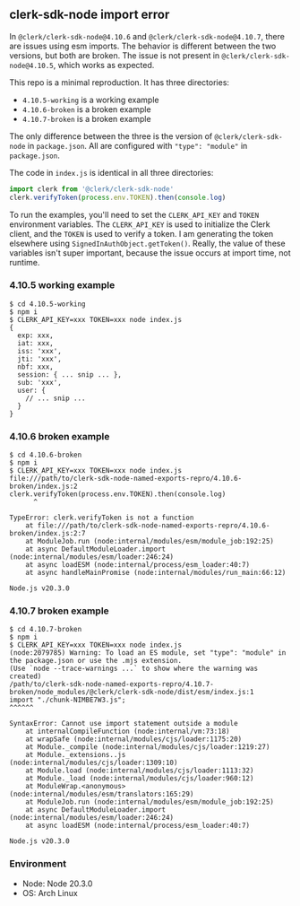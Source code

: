 ## clerk-sdk-node import error

In `@clerk/clerk-sdk-node@4.10.6` and `@clerk/clerk-sdk-node@4.10.7`, there are issues
using esm imports. The behavior is different between the two versions, but both are
broken. The issue is not present in `@clerk/clerk-sdk-node@4.10.5`, which works as
expected.

This repo is a minimal reproduction. It has three directories: 

- `4.10.5-working` is a working example
- `4.10.6-broken` is a broken example
- `4.10.7-broken` is a broken example

The only difference between the three is the version of `@clerk/clerk-sdk-node` in `package.json`. All are configured with `"type": "module"` in `package.json`.

The code in `index.js` is identical in all three directories:

```javascript
import clerk from '@clerk/clerk-sdk-node'
clerk.verifyToken(process.env.TOKEN).then(console.log)
```

To run the examples, you'll need to set the `CLERK_API_KEY` and `TOKEN` environment variables. The `CLERK_API_KEY` is used to initialize the Clerk client, and the `TOKEN` is used to verify a token. I am generating the token elsewhere using `SignedInAuthObject.getToken()`. Really, the value of these variables isn't super important, because the issue occurs at import time, not runtime.

### 4.10.5 working example

```
$ cd 4.10.5-working
$ npm i
$ CLERK_API_KEY=xxx TOKEN=xxx node index.js
{
  exp: xxx,
  iat: xxx,
  iss: 'xxx',
  jti: 'xxx',
  nbf: xxx,
  session: { ... snip ... },
  sub: 'xxx',
  user: {
    // ... snip ...
  }
}
```

### 4.10.6 broken example

```
$ cd 4.10.6-broken
$ npm i
$ CLERK_API_KEY=xxx TOKEN=xxx node index.js
file:///path/to/clerk-sdk-node-named-exports-repro/4.10.6-broken/index.js:2
clerk.verifyToken(process.env.TOKEN).then(console.log)
      ^

TypeError: clerk.verifyToken is not a function
    at file:///path/to/clerk-sdk-node-named-exports-repro/4.10.6-broken/index.js:2:7
    at ModuleJob.run (node:internal/modules/esm/module_job:192:25)
    at async DefaultModuleLoader.import (node:internal/modules/esm/loader:246:24)
    at async loadESM (node:internal/process/esm_loader:40:7)
    at async handleMainPromise (node:internal/modules/run_main:66:12)

Node.js v20.3.0
```

### 4.10.7 broken example

```
$ cd 4.10.7-broken
$ npm i
$ CLERK_API_KEY=xxx TOKEN=xxx node index.js
(node:2079785) Warning: To load an ES module, set "type": "module" in the package.json or use the .mjs extension.
(Use `node --trace-warnings ...` to show where the warning was created)
/path/to/clerk-sdk-node-named-exports-repro/4.10.7-broken/node_modules/@clerk/clerk-sdk-node/dist/esm/index.js:1
import "./chunk-NIMBE7W3.js";
^^^^^^

SyntaxError: Cannot use import statement outside a module
    at internalCompileFunction (node:internal/vm:73:18)
    at wrapSafe (node:internal/modules/cjs/loader:1175:20)
    at Module._compile (node:internal/modules/cjs/loader:1219:27)
    at Module._extensions..js (node:internal/modules/cjs/loader:1309:10)
    at Module.load (node:internal/modules/cjs/loader:1113:32)
    at Module._load (node:internal/modules/cjs/loader:960:12)
    at ModuleWrap.<anonymous> (node:internal/modules/esm/translators:165:29)
    at ModuleJob.run (node:internal/modules/esm/module_job:192:25)
    at async DefaultModuleLoader.import (node:internal/modules/esm/loader:246:24)
    at async loadESM (node:internal/process/esm_loader:40:7)

Node.js v20.3.0
```

### Environment

- Node: Node 20.3.0
- OS: Arch Linux
